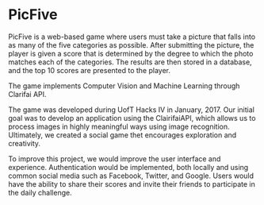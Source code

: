 # PicFive
PicFive is a web-based game where users must take a picture that falls into as many of the five categories as possible. After submitting the picture, the player is given a score that is determined by the degree to which the photo matches each of the categories. The results are then stored in a database, and the top 10 scores are presented to the player.

The game implements Computer Vision and Machine Learning through Clarifai API. 

The game was developed during UofT Hacks IV in January, 2017. Our initial goal was to develop an application using the ClairifaiAPI, which allows us to process images in highly meaningful ways using image recognition. Ultimately, we created a social game thet encourages exploration and creativity. 

To improve this project, we would improve the user interface and experience. Authentication would be implemented, both locally and using common social media such as Facebook, Twitter, and Google. Users would have the ability to share their scores and invite their friends to participate in the daily challenge.
